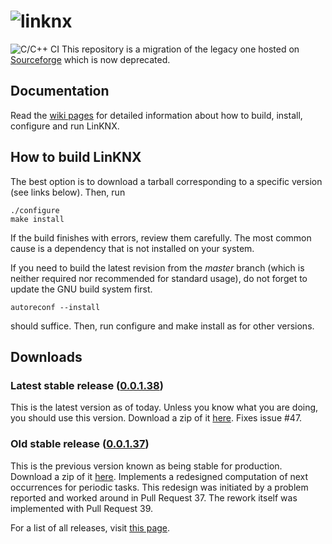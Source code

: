 # ![linknx](https://github.com/linknx/linknx/icons/linknx-wide-dark-1280x440.png)
![C/C++ CI](https://github.com/linknx/linknx/workflows/C/C++%20CI/badge.svg?branch=master)
This repository is a migration of the legacy one hosted on [Sourceforge](https://sourceforge.net/projects/linknx/) which is now deprecated.

## Documentation
Read the [wiki pages](https://github.com/linknx/linknx/wiki) for detailed information about how to build, install, configure and run LinKNX.

## How to build LinKNX
The best option is to download a tarball corresponding to a specific version (see links below). Then, run
```
./configure
make install
```
If the build finishes with errors, review them carefully. The most common cause is a dependency that is not installed on your system.

If you need to build the latest revision from the *master* branch (which is neither required nor recommended for standard usage), do not forget to update the GNU build system first.
```
autoreconf --install
```
should suffice. Then, run configure and make install as for other versions.

## Downloads
### Latest stable release ([0.0.1.38](https://github.com/linknx/linknx/releases/tag/0.0.1.38))
This is the latest version as of today. Unless you know what you are doing, you should use this version. Download a zip
of it [here](https://github.com/linknx/linknx/archive/0.0.1.38.zip).
Fixes issue #47.

### Old stable release ([0.0.1.37](https://github.com/linknx/linknx/releases/tag/0.0.1.37))
This is the previous version known as being stable for production. Download a zip
of it [here](https://github.com/linknx/linknx/archive/0.0.1.37.zip).
Implements a redesigned computation of next occurrences for periodic tasks. This redesign was initiated by a problem reported and worked around in Pull Request 37. The rework itself was implemented with Pull Request 39. 

For a list of all releases, visit [this page](https://github.com/linknx/linknx/releases).
